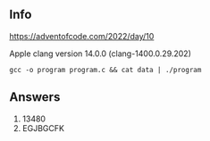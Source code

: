 ## Info

https://adventofcode.com/2022/day/10

Apple clang version 14.0.0 (clang-1400.0.29.202)

`gcc -o program program.c && cat data | ./program`

## Answers

1. 13480
2. EGJBGCFK
